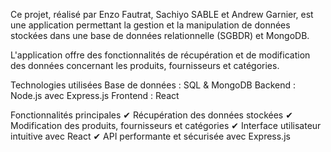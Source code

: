 Ce projet, réalisé par Enzo Fautrat, Sachiyo SABLE et Andrew Garnier, est une application permettant la gestion et la manipulation de données stockées dans une base de données relationnelle (SGBDR) et MongoDB.

L'application offre des fonctionnalités de récupération et de modification des données concernant les produits, fournisseurs et catégories.

Technologies utilisées
Base de données : SQL & MongoDB
Backend : Node.js avec Express.js
Frontend : React

Fonctionnalités principales
✔ Récupération des données stockées
✔ Modification des produits, fournisseurs et catégories
✔ Interface utilisateur intuitive avec React
✔ API performante et sécurisée avec Express.js




